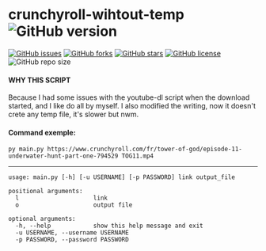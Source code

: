 # crunchyroll-wihtout-temp ![GitHub version](https://img.shields.io/badge/Version-1.0-blue)
[![GitHub issues](https://img.shields.io/github/issues/flolep2607/crunchyroll-wihtout-temp)](https://github.com/flolep2607/crunchyroll-wihtout-temp/issues)
[![GitHub forks](https://img.shields.io/github/forks/flolep2607/crunchyroll-wihtout-temp)](https://github.com/flolep2607/crunchyroll-wihtout-temp/network)
[![GitHub stars](https://img.shields.io/github/stars/flolep2607/crunchyroll-wihtout-temp)](https://github.com/flolep2607/crunchyroll-wihtout-temp/stargazers)
[![GitHub license](https://img.shields.io/github/license/flolep2607/crunchyroll-wihtout-temp)](https://github.com/flolep2607/crunchyroll-wihtout-temp)  
![GitHub repo size](https://img.shields.io/github/repo-size/flolep2607/crunchyroll-wihtout-temp)
#### WHY THIS SCRIPT
Because I had some issues with the youtube-dl script when the download started, and I like do all by myself.
I also modified the writing, now it doesn't crete any temp file, it's slower but nwm.

#### Command exemple:
`py main.py https://www.crunchyroll.com/fr/tower-of-god/episode-11-underwater-hunt-part-one-794529 TOG11.mp4`
___
```
usage: main.py [-h] [-u USERNAME] [-p PASSWORD] link output_file

positional arguments:
  l                     link
  o                     output file

optional arguments:
  -h, --help            show this help message and exit
  -u USERNAME, --username USERNAME
  -p PASSWORD, --password PASSWORD
```
